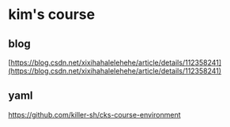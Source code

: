 # kim's course

##  blog
[https://blog.csdn.net/xixihahalelehehe/article/details/112358241](https://blog.csdn.net/xixihahalelehehe/article/details/112358241)


##  yaml
https://github.com/killer-sh/cks-course-environment



